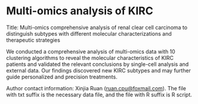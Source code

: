 # Multi-omics analysis of KIRC
Title: Multi-omics comprehensive analysis of renal clear cell carcinoma to distinguish subtypes with different molecular characterizations and therapeutic strategies

We conducted a comprehensive analysis of multi-omics data with 10 clustering algorithms to reveal the molecular characteristics of KIRC patients and validated the relevant conclusions by single-cell analysis and external data. Our findings discovered new KIRC subtypes and may further guide personalized and precision treatments.

Author contact information: Xinjia Ruan (ruan.cpu@foxmail.com). 
The file with txt suffix is the necessary data file, and the file with R suffix is R script.
